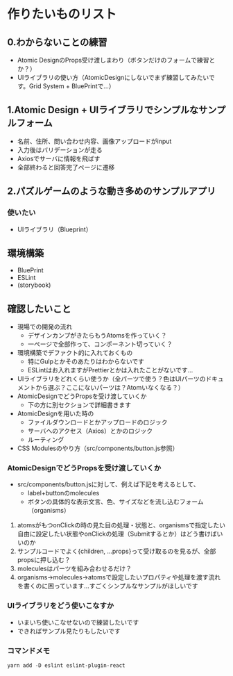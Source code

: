 # 作りたいものリスト
## 0.わからないことの練習
- Atomic DesignのProps受け渡しまわり（ボタンだけのフォームで練習とか？）
- UIライブラリの使い方（AtomicDesignにしないでまず練習してみたいです。Grid System + BluePrintで…）

## 1.Atomic Design + UIライブラリでシンプルなサンプルフォーム
- 名前、住所、問い合わせ内容、画像アップロードがinput
- 入力後はバリデーションが走る
- Axiosでサーバに情報を飛ばす
- 全部終わると回答完了ページに遷移

## 2.パズルゲームのような動き多めのサンプルアプリ


### 使いたい
- UIライブラリ（Blueprint）

## 環境構築
- BluePrint
- ESLint
- (storybook)

## 確認したいこと
- 現場での開発の流れ
  - デザインカンプがきたらもうAtomsを作っていく？
  - 一ページで全部作って、コンポーネント切っていく？
- 環境構築でデファクト的に入れておくもの
  - 特にGulpとかそのあたりはわからないです
  - ESLintはお入れますがPrettierとかは入れたことがないです…
- UIライブラリをどれくらい使うか（全パーツで使う？色はUIパーツのドキュメントから選ぶ？ここにないパーツは？Atomいなくなる？）
- AtomicDesignでどうPropsを受け渡していくか
  - 下の方に別セクションで詳細書きます
- AtomicDesignを用いた時の
  - ファイルダウンロードとかアップロードのロジック
  - サーバへのアクセス（Axios）とかのロジック
  - ルーティング
- CSS Modulesのやり方（src/components/button.js参照）

### AtomicDesignでどうPropsを受け渡していくか
- src/components/button.jsに対して、例えば下記を考えるとして、
  - label+buttonのmolecules
  - ボタンの具体的な表示文言、色、サイズなどを流し込むフォーム（organisms）
1. atomsがもつonClickの時の見た目の処理・状態と、organismsで指定したい自由に設定したい状態やonClickの処理（Submitするとか）はどう書けばいいのか
2. サンプルコードでよく{children, ...props}って受け取るのを見るが、全部propsに押し込む？
3. moleculesはパーツを組み合わせるだけ？
4. organisms->molecules->atomsで設定したいプロパティや処理を渡す流れを書くのに困っています…すごくシンプルなサンプルがほしいです

### UIライブラリをどう使いこなすか
- いまいち使いこなせないので練習したいです
- できればサンプル見たりもしたいです


### コマンドメモ
```
yarn add -D eslint eslint-plugin-react
```